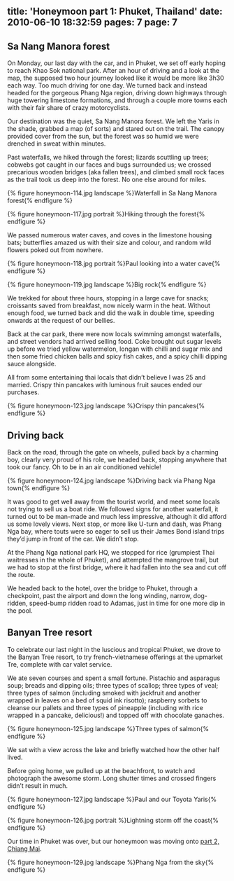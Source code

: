 title: 'Honeymoon part 1: Phuket, Thailand'
date: 2010-06-10 18:32:59
pages: 7
page: 7
---

## Sa Nang Manora forest

On Monday, our last day with the car, and in Phuket, we set off early hoping to reach Khao Sok national park. After an hour of driving and a look at the map, the supposed two hour journey looked like it would be more like 3h30 each way. Too much driving for one day. We turned back and instead headed for the gorgeous Phang Nga region, driving down highways through huge towering limestone formations, and through a couple more towns each with their fair share of crazy motorcyclists.

Our destination was the quiet, Sa Nang Manora forest. We left the Yaris in the shade, grabbed a map (of sorts) and stared out on the trail. The canopy provided cover from the sun, but the forest was so humid we were drenched in sweat within minutes.

Past waterfalls, we hiked through the forest; lizards scuttling up trees; cobwebs got caught in our faces and bugs surrounded us; we crossed precarious wooden bridges (aka fallen trees), and climbed small rock faces as the trail took us deep into the forest. No one else around for miles.

{% figure honeymoon-114.jpg landscape %}Waterfall in Sa Nang Manora forest{% endfigure %}

{% figure honeymoon-117.jpg portrait %}Hiking through the forest{% endfigure %}

We passed numerous water caves, and coves in the limestone housing  bats; butterflies amazed us with their size and colour, and random wild flowers poked out from nowhere.

{% figure honeymoon-118.jpg portrait %}Paul looking into a water cave{% endfigure %}

{% figure honeymoon-119.jpg landscape %}Big rock{% endfigure %}

We trekked for about three hours, stopping in a large cave for snacks; croissants saved from breakfast, now nicely warm in the heat. Without enough food, we turned back and did the walk in double time, speeding onwards at the request of our bellies.

Back at the car park, there were now locals swimming amongst waterfalls, and street vendors had arrived selling food. Coke brought out sugar levels up before we tried yellow watermelon, longan with chilli and sugar mix and then some fried chicken balls and spicy fish cakes, and a spicy chilli dipping sauce alongside.

All from some entertaining thai locals that didn’t believe I was 25 and married. Crispy thin pancakes with luminous fruit sauces ended our purchases.

{% figure honeymoon-123.jpg landscape %}Crispy thin pancakes{% endfigure %}

## Driving back

Back on the road, through the gate on wheels, pulled back by a charming boy, clearly very proud of his role, we headed back, stopping anywhere that took our fancy. Oh to be in an air conditioned vehicle!

{% figure honeymoon-124.jpg landscape %}Driving back via Phang Nga town{% endfigure %}

It was good to get well away from the tourist world, and meet some locals not trying to sell us a boat ride. We followed signs for another waterfall, it turned out to be man-made and much less impressive, although it did afford us some lovely views. Next stop, or more like U-turn and dash, was Phang Nga bay, where touts were so eager to sell us their James Bond island trips they’d jump in front of the car. We didn’t stop.

At the Phang Nga national park HQ, we stopped for rice (grumpiest Thai waitresses in the whole of Phuket), and attempted the mangrove trail, but we had to stop at the first bridge, where it had fallen into the sea and cut off the route.

We headed back to the hotel, over the bridge to Phuket, through a checkpoint, past the airport and down the long winding, narrow, dog-ridden, speed-bump ridden road to Adamas, just in time for one more dip in the pool.

## Banyan Tree resort

To celebrate our last night in the luscious and tropical Phuket, we drove to the Banyan Tree resort, to try french-vietnamese offerings at the upmarket Tre, complete with car valet service.

We ate seven courses and spent a small fortune. Pistachio and asparagus soup; breads and dipping oils; three types of scallop; three types of veal; three types of salmon (including smoked with jackfruit and another wrapped in leaves on a bed of squid ink risotto); raspberry sorbets to cleanse our pallets and three types of pineapple (including with rice wrapped in a pancake, delicious!) and topped off with chocolate ganaches.

{% figure honeymoon-125.jpg landscape %}Three types of salmon{% endfigure %}

We sat with a view across the lake and briefly watched how the other half lived.

Before going home, we pulled up at the beachfront, to watch and photograph the awesome storm. Long shutter times and crossed fingers didn’t result in much.

{% figure honeymoon-127.jpg landscape %}Paul and our Toyota Yaris{% endfigure %}

{% figure honeymoon-126.jpg portrait %}Lightning storm off the coast{% endfigure %}

Our time in Phuket was over, but our honeymoon was moving onto [part 2, Chiang Mai](/2010/06/honeymoon-part-2-chiang-mai-thailand/).

{% figure honeymoon-129.jpg landscape %}Phang Nga from the sky{% endfigure %}
